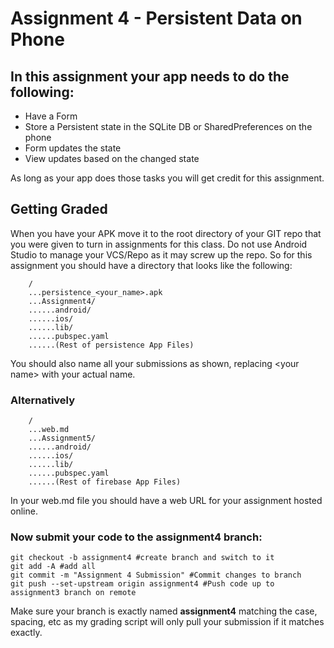 # Assignment 4 - Persistent Data on Phone

## In this assignment your app needs to do the following:

* Have a Form
* Store a Persistent state in the SQLite DB or SharedPreferences on the phone
* Form updates the state
* View updates based on the changed state

As long as your app does those tasks you will get credit for this assignment.

## Getting Graded

When you have your APK move it to the root directory of your GIT repo that you were given to turn in assignments for this class. Do not use Android Studio to manage your VCS/Repo as it may screw up the repo. So for this assignment you should have a directory that looks like the following:

```
    /
    ...persistence_<your_name>.apk
    ...Assignment4/
    ......android/
    ......ios/
    ......lib/
    ......pubspec.yaml
    ......(Rest of persistence App Files)
```

You should also name all your submissions as shown, replacing \<your name\> with your actual name.

### Alternatively

```
    /
    ...web.md
    ...Assignment5/
    ......android/
    ......ios/
    ......lib/
    ......pubspec.yaml
    ......(Rest of firebase App Files)
```
In your web.md file you should have a web URL for your assignment hosted online. 

### Now submit your code to the **assignment4** branch:

```
git checkout -b assignment4 #create branch and switch to it
git add -A #add all
git commit -m "Assignment 4 Submission" #Commit changes to branch
git push --set-upstream origin assignment4 #Push code up to assignment3 branch on remote
```

Make sure your branch is exactly named **assignment4** matching the case, spacing, etc as my grading script will only pull your submission if it matches exactly.
